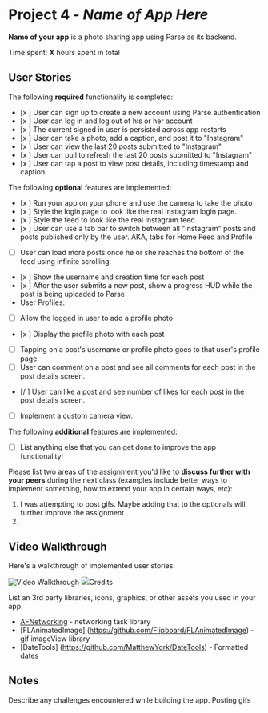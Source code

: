 # Project 4 - *Name of App Here*

**Name of your app** is a photo sharing app using Parse as its backend.

Time spent: **X** hours spent in total

## User Stories

The following **required** functionality is completed:

- [x ] User can sign up to create a new account using Parse authentication
- [x ] User can log in and log out of his or her account
- [x ] The current signed in user is persisted across app restarts
- [x ] User can take a photo, add a caption, and post it to "Instagram"
- [x ] User can view the last 20 posts submitted to "Instagram"
- [x ] User can pull to refresh the last 20 posts submitted to "Instagram"
- [x ] User can tap a post to view post details, including timestamp and caption.

The following **optional** features are implemented:

- [x ] Run your app on your phone and use the camera to take the photo
- [x ] Style the login page to look like the real Instagram login page.
- [x ] Style the feed to look like the real Instagram feed.
- [x ] User can use a tab bar to switch between all "Instagram" posts and posts published only by the user. AKA, tabs for Home Feed and Profile
- [ ] User can load more posts once he or she reaches the bottom of the feed using infinite scrolling.
- [x ] Show the username and creation time for each post
- [x ] After the user submits a new post, show a progress HUD while the post is being uploaded to Parse
- User Profiles:
- [ ] Allow the logged in user to add a profile photo
- [x ] Display the profile photo with each post
- [ ] Tapping on a post's username or profile photo goes to that user's profile page
- [ ] User can comment on a post and see all comments for each post in the post details screen.
- [/ ] User can like a post and see number of likes for each post in the post details screen.
- [ ] Implement a custom camera view.

The following **additional** features are implemented:

- [ ] List anything else that you can get done to improve the app functionality!

Please list two areas of the assignment you'd like to **discuss further with your peers** during the next class (examples include better ways to implement something, how to extend your app in certain ways, etc):

1. I was attempting to post gifs. Maybe adding that to the optionals will further improve the assignment
2. 

## Video Walkthrough

Here's a walkthrough of implemented user stories:

<img src='http://i.imgur.com/link/to/your/gif/file.gif' title='Video Walkthrough' width='' alt='Video Walkthrough' />
<img src= 'https://imgur.com/a/2vP2eaO.gif' 
<img src= 'https://imgur.com/a/jno5ncz.gif'
<img src= 'https://imgur.com/a/W6CYawY.gif'
<img src= 'https://imgur.com/a/yf2exnw.gif'
<img src= 'https://imgur.com/a/85ey4Af.gif'
<img src= 'https://imgur.com/a/ZkGUPzH.gif'
GIF created with [LiceCap](http://www.cockos.com/licecap/).

## Credits

List an 3rd party libraries, icons, graphics, or other assets you used in your app.

- [AFNetworking](https://github.com/AFNetworking/AFNetworking) - networking task library
- [FLAnimatedImage] (https://github.com/Flipboard/FLAnimatedImage) - gif imageView library
- [DateTools] (https://github.com/MatthewYork/DateTools) - Formatted dates
## Notes

Describe any challenges encountered while building the app.
Posting gifs
